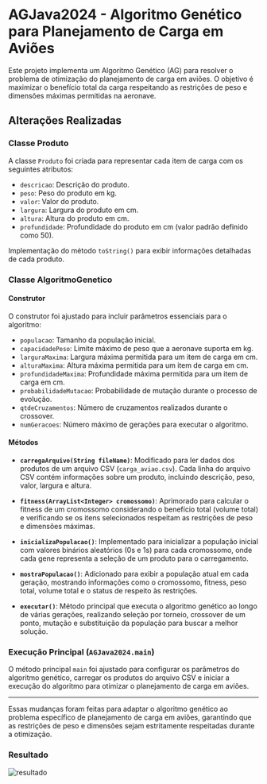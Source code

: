
# AGJava2024 - Algoritmo Genético para Planejamento de Carga em Aviões

Este projeto implementa um Algoritmo Genético (AG) para resolver o problema de otimização do planejamento de carga em aviões. O objetivo é maximizar o benefício total da carga respeitando as restrições de peso e dimensões máximas permitidas na aeronave.

## Alterações Realizadas

### Classe Produto

A classe `Produto` foi criada para representar cada item de carga com os seguintes atributos:

- `descricao`: Descrição do produto.
- `peso`: Peso do produto em kg.
- `valor`: Valor do produto.
- `largura`: Largura do produto em cm.
- `altura`: Altura do produto em cm.
- `profundidade`: Profundidade do produto em cm (valor padrão definido como 50).

Implementação do método `toString()` para exibir informações detalhadas de cada produto.

### Classe AlgoritmoGenetico

#### Construtor

O construtor foi ajustado para incluir parâmetros essenciais para o algoritmo:

- `populacao`: Tamanho da população inicial.
- `capacidadePeso`: Limite máximo de peso que a aeronave suporta em kg.
- `larguraMaxima`: Largura máxima permitida para um item de carga em cm.
- `alturaMaxima`: Altura máxima permitida para um item de carga em cm.
- `profundidadeMaxima`: Profundidade máxima permitida para um item de carga em cm.
- `probabilidadeMutacao`: Probabilidade de mutação durante o processo de evolução.
- `qtdeCruzamentos`: Número de cruzamentos realizados durante o crossover.
- `numGeracoes`: Número máximo de gerações para executar o algoritmo.

#### Métodos

- **`carregaArquivo(String fileName)`**: Modificado para ler dados dos produtos de um arquivo CSV (`carga_aviao.csv`). Cada linha do arquivo CSV contém informações sobre um produto, incluindo descrição, peso, valor, largura e altura.
  
- **`fitness(ArrayList<Integer> cromossomo)`**: Aprimorado para calcular o fitness de um cromossomo considerando o benefício total (volume total) e verificando se os itens selecionados respeitam as restrições de peso e dimensões máximas.

- **`inicializaPopulacao()`**: Implementado para inicializar a população inicial com valores binários aleatórios (0s e 1s) para cada cromossomo, onde cada gene representa a seleção de um produto para o carregamento.

- **`mostraPopulacao()`**: Adicionado para exibir a população atual em cada geração, mostrando informações como o cromossomo, fitness, peso total, volume total e o status de respeito às restrições.

- **`executar()`**: Método principal que executa o algoritmo genético ao longo de várias gerações, realizando seleção por torneio, crossover de um ponto, mutação e substituição da população para buscar a melhor solução.

### Execução Principal (`AGJava2024.main`)

O método principal `main` foi ajustado para configurar os parâmetros do algoritmo genético, carregar os produtos do arquivo CSV e iniciar a execução do algoritmo para otimizar o planejamento de carga em aviões.

---

Essas mudanças foram feitas para adaptar o algoritmo genético ao problema específico de planejamento de carga em aviões, garantindo que as restrições de peso e dimensões sejam estritamente respeitadas durante a otimização.


### Resultado 
![resultado](https://github.com/user-attachments/assets/9b709247-e637-49e5-a2ec-e2a4245255bf)


